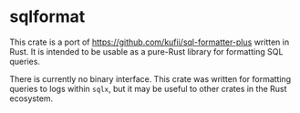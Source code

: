 # sqlformat

This crate is a port of https://github.com/kufii/sql-formatter-plus
written in Rust. It is intended to be usable as a pure-Rust library
for formatting SQL queries.

There is currently no binary interface.
This crate was written for formatting queries to logs
within `sqlx`, but it may be useful to other crates
in the Rust ecosystem.
